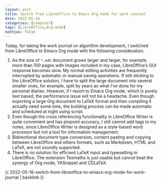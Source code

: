 ```yaml
---
layout: post
title: Switch from LibreOffice to Emacs Org mode for work journal
date: 2022-05-16
categories: [computer]
tags: [LibreOffice,Org-mode]
mathjax: false
---
```


Today, for taking the work journal on algorithm development, I switched from LibreOffice to Emacs Org mode with the following consideration.

1.  As the size of `*.odt` document grows larger and larger, for example, more than 100 pages with images included in my case, LibreOffice&rsquo;s GUI response becomes slow. My normal editing activities are frequently interrupted by automatic or manual saving operations. If still sticking to the LibreOffice solution, I have to split the large document into several smaller ones, for example, split by years as what I&rsquo;ve done for my personal diaries. However, if I resort to Emacs Org mode, which is purely text based, the performance issue will not be a headache. Even though exporting a large Org document to LaTeX format and then compiling it actually need some time, the building process can be made automatic and scheduled at night using script.
2.  Even though the cross referencing functionality in LibreOffice Writer is quite convenient and has pinpoint accuracy, I still cannot add tags to my notes, since LibreOffice Writer is designed as a style-based word processor but not a tool for information management.
3.  Bidirectional document type conversion, content pasting and copying between LibreOffice and others formats, such as Markdown, HTML and LaTeX, are not soundly supported.
4.  There is no solution for efficient LaTeX input and typesetting in LibreOffice. The extension Texmaths is just usable but cannot beat the synergy of Org mode, YASnippet and CDLaTeX.


{{ 2022-05-16-switch-from-libreoffice-to-emacs-org-mode-for-work-journal | backlink }}
